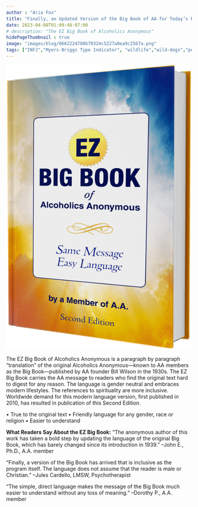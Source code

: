 ```yaml
---
author : "Aria Fox"
title: "Finally, an Updated Version of the Big Book of AA for Today’s Reader"
date: 2023-04-08T01:09:48-07:00
# description: "The EZ Big Book of Alcoholics Anonymous"
hidePageThumbnail : true 
image: "images/blog/0662224780b79324c5227a0ea9c2567a.png"
tags: ["INFJ","Myers-Briggs Type Indicator", "wildlife","wild-dogs","pets","animal-welfare"]
---
```



<!-- This is **bold** text, and this is *emphasized* text.
![infp_injf table](/infp_injf-table.jpg)
Visit the [Hugo](https://gohugo.io) website! -->

<!-- https://beaconstreetusa.com/wp/ez-big-book/ -->

![ez-big-book-of-aa](/ez-big-book-of-aa.png)

The EZ Big Book of Alcoholics Anonymous is a paragraph by paragraph “translation” of the original Alcoholics Anonymous—known to AA members as the Big Book—published by AA founder Bill Wilson in the 1930s. The EZ Big Book carries the AA message to readers who find the original text hard to digest for any reason. The language is gender neutral and embraces modern lifestyles. The references to spirituality are more inclusive. Worldwide demand for this modern language version, first published in 2010, has resulted in publication of this Second Edition.

• True to the original text
• Friendly language for any gender, race or religion
• Easier to understand

**What Readers Say About the EZ Big Book:**
“The anonymous author of this work has taken a bold step by updating the language of the original Big Book, which has barely changed since its introduction in 1939.”
–John E., Ph.D., A.A. member

“Finally, a version of the Big Book has arrived that is inclusive as the program itself. The language does not assume that the reader is male or Christian.”
–Jules Cardello, LMSW, Psychotherapist

“The simple, direct language makes the message of the Big Book much easier to understand without any loss of meaning.”
–Dorothy P., A.A. member